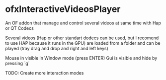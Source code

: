 # ofxInteractiveVideosPlayer
An OF addon that manage and control several videos at same time with Hap or QT Codecs

Several videos (Hap or other standart dodecs can be used, but I recomend to use HAP because it runs in the GPU) are loaded from a folder and can be played (tray drag and drop and right and left keys)

Mouse in visible in Window mode (press ENTER)
Gui is visible and hide by pressing ´g´

TODO: Create more interaction modes
